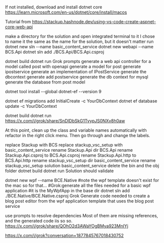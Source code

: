 
If not installed, download and install dotnet core
https://learn.microsoft.com/en-us/dotnet/core/install/macos

Tutorial from https://stackup.hashnode.dev/using-vs-code-create-aspnet-core-web-api

make a directory for the solution and open integrated terminal to it
I chose to name it the same as the name for the solution, but it doesn't matter
run 
dotnet new sln --name basic_content_service
dotnet new webapi --name BCS.Api
dotnet sln add ./BCS.Api/BCS.Api.csproj
<!-- If running in windows 
dotnet sln add .\BCS.Api\BCS.Api.csproj -->
dotnet build
dotnet run
Grok prompts
generate a web api controller for a model called post with openapi
generate a model for post
generate ipostservice
generate an implementation of IPostService
generate the dbcontext
generate add postservice
generate the db context for mysql
generate the database from post model

dotnet tool install --global dotnet-ef --version 9
<!--
https://learn.microsoft.com/en-us/answers/questions/2101715/how-to-fix-an-error-system-typeloadexception-in-an
This seems to make this stuff work
dotnet add package Mysql.Data --version 9.1.0
dotnet add package Mysql.EntityFrameworkCore --version 8.0.8
dotnet add package Microsoft.EntityFrameworkCore.Tools --version 8.0.8
-->
dotnet ef migrations add InitialCreate -c YourDbContext
dotnet ef database update -c YourDbContext
<!--
If you run into errors starting out, run
dotnet ef migrations remove
dotnet build
or if you want to start over run
dotnet ef database update 0
dotnet build
and then start at the beginning of the list of things to do for ef
If you want to revert to last successful migration over run
dotnet ef database update migration-name
dotnet build
-->
dotnet build
dotnet run
https://x.com/i/grok/share/SnDlDbSkG1TvypJS0NXv8h0aw

At this point, clean up the class and variable names automatically with refactor in the right click menu.
Then go through and change the labels.

replace Stackup with BCS
replace stackup_vsc_setup with basic_content_service
rename Stackup.Api dir BCS.Api
rename Stackup.Api.csproj to BCS.Api.csproj
rename Stackup.Api.http to BCS.Api.http
rename stackup_vsc_setup dir basic_content_service
rename stackup_vsc_setup solution basic_content_service
delete the bin and the obj folder
dotnet build
dotnet run
Solution should validate

dotnet new wpf --name BCE.Native
#note the wpf template doesn't exist for the mac so for that...
#Grok:generate all the files needed for a basic wpf application
#it is the MyWpfApp in the base dir
dotnet sln add ./BCE.Native/BCE.Native.csproj
Grok 
Generate code needed to create a blog post editor from the wpf application template that uses the blog post service

use prompts to resolve dependencies
Most of them are missing references, and the generated code iis so so.
https://x.com/i/grok/share/QOhO2d3AWaYOgBMya923MnIYj


https://x.com/i/grok?conversation=1877845767018430752
